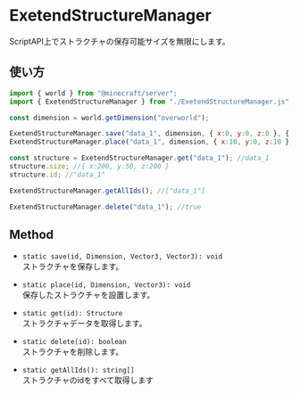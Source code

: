 # ExetendStructureManager
ScriptAPI上でストラクチャの保存可能サイズを無限にします。

## 使い方

```javascript
import { world } from "@minecraft/server";
import { ExetendStructureManager } from "./ExetendStructureManager.js";

const dimension = world.getDimension("overworld");

ExetendStructureManager.save("data_1", dimension, { x:0, y:0, z:0 }, { x:200, y:50, z:200 }); //undefined
ExetendStructureManager.place("data_1", dimension, { x:10, y:0, z:10 }); //undefined

const structure = ExetendStructureManager.get("data_1"); //data_1
structure.size; //{ x:200, y:50, z:200 }
structure.id; //"data_1"

ExetendStructureManager.getAllIds(); //["data_1"]

ExetendStructureManager.delete("data_1"); //true
```

## Method

- `static save(id, Dimension, Vector3, Vector3): void`  
  ストラクチャを保存します。

- `static place(id, Dimension, Vector3): void`  
  保存したストラクチャを設置します。

- `static get(id): Structure`  
  ストラクチャデータを取得します。
  
- `static delete(id): boolean`  
  ストラクチャを削除します。

- `static getAllIds(): string[]`  
  ストラクチャのidをすべて取得します
